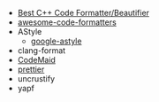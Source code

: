 - [Best C++ Code Formatter/Beautifier](https://stackoverflow.com/questions/841075/best-c-code-formatter-beautifier)
- [awesome-code-formatters](https://github.com/rishirdua/awesome-code-formatters)
- AStyle
  - [google-astyle](https://github.com/xuy/google-astyle)
- clang-format
- [CodeMaid](https://github.com/codecadwallader/codemaid)
- [prettier](https://github.com/prettier/prettier)
- uncrustify
- yapf


